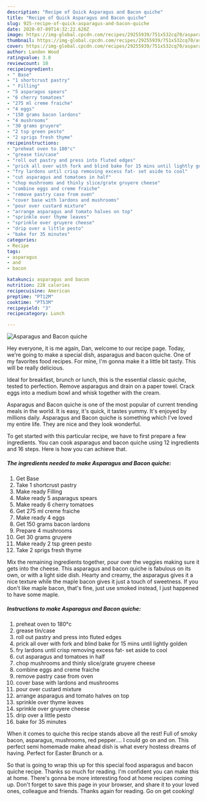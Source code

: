 ```yaml
---
description: "Recipe of Quick Asparagus and Bacon quiche"
title: "Recipe of Quick Asparagus and Bacon quiche"
slug: 925-recipe-of-quick-asparagus-and-bacon-quiche
date: 2020-07-09T14:32:22.620Z
image: https://img-global.cpcdn.com/recipes/29255939/751x532cq70/asparagus-and-bacon-quiche-recipe-main-photo.jpg
thumbnail: https://img-global.cpcdn.com/recipes/29255939/751x532cq70/asparagus-and-bacon-quiche-recipe-main-photo.jpg
cover: https://img-global.cpcdn.com/recipes/29255939/751x532cq70/asparagus-and-bacon-quiche-recipe-main-photo.jpg
author: Landon Wood
ratingvalue: 3.8
reviewcount: 10
recipeingredient:
- " Base"
- "1 shortcrust pastry"
- " Filling"
- "5 asparagus spears"
- "6 cherry tomatoes"
- "275 ml creme fraiche"
- "4 eggs"
- "150 grams bacon lardons"
- "4 mushrooms"
- "30 grams gruyere"
- "2 tsp green pesto"
- "2 sprigs fresh thyme"
recipeinstructions:
- "preheat oven to 180°c"
- "grease tin/case"
- "roll out pastry and press into fluted edges"
- "prick all over with fork and blind bake for 15 mins until lightly golden"
- "fry lardons until crisp removing excess fat- set aside to cool"
- "cut asparagus and tomatoes in half"
- "chop mushrooms and thinly slice/grate gruyere cheese"
- "combine eggs and creme fraiche"
- "remove pastry case from oven"
- "cover base with lardons and mushrooms"
- "pour over custard mixture"
- "arrange asparagus and tomato halves on top"
- "sprinkle over thyme leaves"
- "sprinkle over gruyere cheese"
- "drip over a little pesto"
- "bake for 35 minutes"
categories:
- Recipe
tags:
- asparagus
- and
- bacon

katakunci: asparagus and bacon 
nutrition: 228 calories
recipecuisine: American
preptime: "PT12M"
cooktime: "PT53M"
recipeyield: "3"
recipecategory: Lunch

---
```



![Asparagus and Bacon quiche](https://img-global.cpcdn.com/recipes/29255939/751x532cq70/asparagus-and-bacon-quiche-recipe-main-photo.jpg)

Hey everyone, it is me again, Dan, welcome to our recipe page. Today, we're going to make a special dish, asparagus and bacon quiche. One of my favorites food recipes. For mine, I'm gonna make it a little bit tasty. This will be really delicious.

Ideal for breakfast, brunch or lunch, this is the essential classic quiche, tested to perfection. Remove asparagus and drain on a paper towel. Crack eggs into a medium bowl and whisk together with the cream.

Asparagus and Bacon quiche is one of the most popular of current trending meals in the world. It is easy, it's quick, it tastes yummy. It's enjoyed by millions daily. Asparagus and Bacon quiche is something which I've loved my entire life. They are nice and they look wonderful.


To get started with this particular recipe, we have to first prepare a few ingredients. You can cook asparagus and bacon quiche using 12 ingredients and 16 steps. Here is how you can achieve that.

<!--inarticleads1-->

##### The ingredients needed to make Asparagus and Bacon quiche:

1. Get  Base
1. Take 1 shortcrust pastry
1. Make ready  Filling
1. Make ready 5 asparagus spears
1. Make ready 6 cherry tomatoes
1. Get 275 ml creme fraiche
1. Make ready 4 eggs
1. Get 150 grams bacon lardons
1. Prepare 4 mushrooms
1. Get 30 grams gruyere
1. Make ready 2 tsp green pesto
1. Take 2 sprigs fresh thyme


Mix the remaining ingredients together, pour over the veggies making sure it gets into the cheese. This asparagus and bacon quiche is fabulous on its own, or with a light side dish. Hearty and creamy, the asparagus gives it a nice texture while the maple bacon gives it just a touch of sweetness. If you don&#39;t like maple bacon, that&#39;s fine, just use smoked instead, I just happened to have some maple. 

<!--inarticleads2-->

##### Instructions to make Asparagus and Bacon quiche:

1. preheat oven to 180°c
1. grease tin/case
1. roll out pastry and press into fluted edges
1. prick all over with fork and blind bake for 15 mins until lightly golden
1. fry lardons until crisp removing excess fat- set aside to cool
1. cut asparagus and tomatoes in half
1. chop mushrooms and thinly slice/grate gruyere cheese
1. combine eggs and creme fraiche
1. remove pastry case from oven
1. cover base with lardons and mushrooms
1. pour over custard mixture
1. arrange asparagus and tomato halves on top
1. sprinkle over thyme leaves
1. sprinkle over gruyere cheese
1. drip over a little pesto
1. bake for 35 minutes


When it comes to quiche this recipe stands above all the rest! Full of smoky bacon, asparagus, mushrooms, red pepper…. I could go on and on. This perfect semi homemade make ahead dish is what every hostess dreams of having. Perfect for Easter Brunch or a. 

So that is going to wrap this up for this special food asparagus and bacon quiche recipe. Thanks so much for reading. I'm confident you can make this at home. There's gonna be more interesting food at home recipes coming up. Don't forget to save this page in your browser, and share it to your loved ones, colleague and friends. Thanks again for reading. Go on get cooking!
